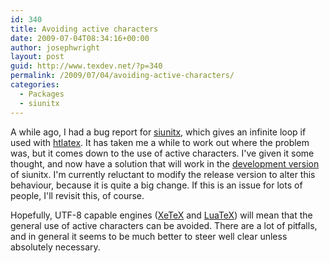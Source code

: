 ```yaml
---
id: 340
title: Avoiding active characters
date: 2009-07-04T08:34:16+00:00
author: josephwright
layout: post
guid: http://www.texdev.net/?p=340
permalink: /2009/07/04/avoiding-active-characters/
categories:
  - Packages
  - siunitx
---
```

A while ago, I had a bug report for <a title="A comprehensive (SI) units package" href="http://www.ctan.org/pkg/siunitx">siunitx</a>, which gives an infinite loop if used with <a href="http://www.cse.ohio-state.edu/~gurari/TeX4ht/mn-commands.html">htlatex</a>.  It has taken me a while to work out where the problem was, but it comes down to the use of active characters. I've given it some thought, and now have a solution that will work in the <a href="http://developer.berlios.de/projects/siunitx/">development version</a> of siunitx. I'm currently reluctant to modify the release version to alter this behaviour, because it is quite a big change. If this is an issue for lots of people, I'll revisit this, of course.

Hopefully, UTF-8 capable engines (<a title="XeTeX" href="http://www.tug.org/xetex/">XeTeX</a> and <a title="LuaTeX homepage" href="http://www.luatex.org">LuaTeX</a>) will mean that the general use of active characters can be avoided. There are a lot of pitfalls, and in general it seems to be much better to steer well clear unless absolutely necessary.
